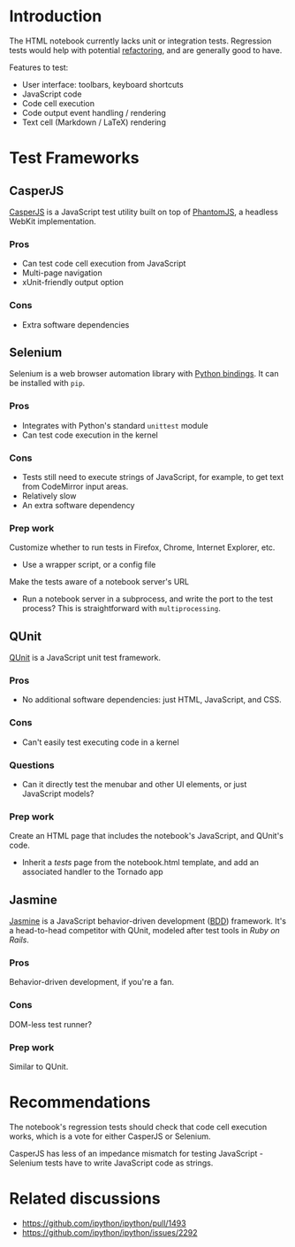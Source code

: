 # Introduction

The HTML notebook currently lacks unit or integration tests. Regression tests would help with potential [refactoring](https://github.com/ipython/ipython/wiki/IPEP-5:-Notebook-JavaScript-organization), and are generally good to have.

Features to test:

- User interface: toolbars, keyboard shortcuts
- JavaScript code
- Code cell execution
- Code output event handling / rendering
- Text cell (Markdown / LaTeX) rendering

# Test Frameworks

## CasperJS

[CasperJS](http://casperjs.org/) is a JavaScript test utility built on top of [PhantomJS](http://phantomjs.org/), a headless WebKit implementation.

### Pros

- Can test code cell execution from JavaScript
- Multi-page navigation
- xUnit-friendly output option

### Cons

- Extra software dependencies

## Selenium

Selenium is a web browser automation library with [Python bindings](https://pypi.python.org/pypi/selenium). It can be installed with `pip`.

### Pros

- Integrates with Python's standard `unittest` module
- Can test code execution in the kernel

### Cons

- Tests still need to execute strings of JavaScript, for example, to get text from CodeMirror input areas.
- Relatively slow
- An extra software dependency

### Prep work

Customize whether to run tests in Firefox, Chrome, Internet Explorer, etc.

- Use a wrapper script, or a config file

Make the tests aware of a notebook server's URL

- Run a notebook server in a subprocess, and write the port to the test process? This is straightforward with `multiprocessing`.

## QUnit

[QUnit](http://qunitjs.com/) is a JavaScript unit test framework.

### Pros

- No additional software dependencies: just HTML, JavaScript, and CSS.

### Cons

- Can't easily test executing code in a kernel

### Questions

- Can it directly test the menubar and other UI elements, or just JavaScript models?

### Prep work

Create an HTML page that includes the notebook's JavaScript,
and QUnit's code.

- Inherit a *tests* page from the notebook.html template,
  and add an associated handler to the Tornado app

## Jasmine

[Jasmine](http://pivotal.github.com/jasmine/) is a JavaScript behavior-driven development ([BDD](http://en.wikipedia.org/wiki/Behavior-driven_development)) framework.
It's a head-to-head competitor with QUnit, modeled after test tools in *Ruby on Rails*.

### Pros

Behavior-driven development, if you're a fan.

### Cons

DOM-less test runner?

### Prep work

Similar to QUnit.

# Recommendations

The notebook's regression tests should check that code cell execution works,
which is a vote for either CasperJS or Selenium.

CasperJS has less of an impedance mismatch for testing JavaScript - Selenium tests have to write JavaScript code as strings.

# Related discussions

- https://github.com/ipython/ipython/pull/1493
- https://github.com/ipython/ipython/issues/2292